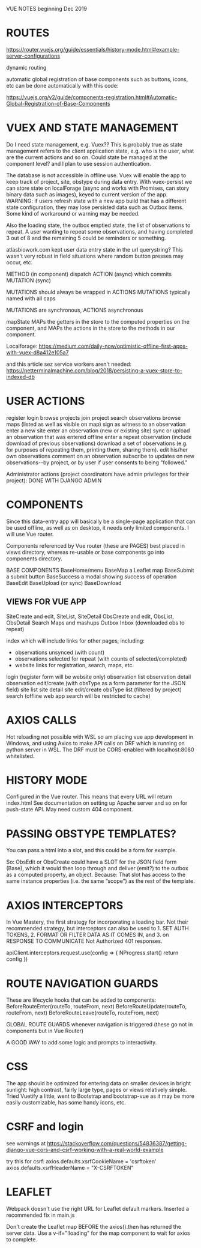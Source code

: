 VUE NOTES beginning Dec 2019

# ROUTES

https://router.vuejs.org/guide/essentials/history-mode.html#example-server-configurations

dynamic routing

automatic global registration of base components such as buttons, icons, etc can be done automatically with this code:

https://vuejs.org/v2/guide/components-registration.html#Automatic-Global-Registration-of-Base-Components

# VUEX AND STATE MANAGEMENT

Do I need state management, e.g. Vuex?? This is probably true as state management refers to the client application state, e.g. who is the user, what are the current actions and so on. Could state be managed at the component level? and I plan to use session authentication.

The database is not accessible in offline use. Vuex will enable the app to keep track of project, site, obstype during data entry. With vuex-persist we can store state on localForage (async and works with Promises, can story binary data such as images), keyed to current version of the app. WARNING: if users refresh state with a new app build that has a different state configuration, they may lose persisted data such as Outbox items. Some kind of workaround or warning may be needed.

Also the loading state, the outbox emptied state, the list of observations to repeat. A user wanting to repeat some observations, and having completed 3 out of 8 and the remaining 5 could be reminders or something.

atlasbiowork.com kept user data entry state in the url querystring? This wasn't very robust in field situations where random button presses may occur, etc.

METHOD (in component) dispatch ACTION (async) which commits MUTATION (sync)

MUTATIONS should always be wrapped in ACTIONS
MUTATIONS typically named with all caps

MUTATIONS are synchronous, ACTIONS asynchronous

mapState MAPs the getters in the store to the computed properties on the component, and MAPs the actions in the store to the methods in our component.

Localforage: https://medium.com/daily-now/optimistic-offline-first-apps-with-vuex-d8a412e105a7

and this article sez service workers aren't needed:
https://netterminalmachine.com/blog/2018/persisting-a-vuex-store-to-indexed-db

# USER ACTIONS

register
login
browse projects
join project
search observations
browse maps (listed as well as visible on map)
sign as witness to an observation
enter a new site
enter an observation (new or existing site)
sync or upload an observation that was entered offline
enter a repeat observation (include download of previous observations)
download a set of observations (e.g. for purposes of repeating them, printing them, sharing them).
edit his/her own observations
comment on an observation
subscribe to updates on new observations--by project, or by user if user consents to being "followed."

Administrator actions (project coordinators have admin privileges for their project): DONE WITH DJANGO ADMIN

# COMPONENTS

Since this data-entry app will basically be a single-page application that can be used offline, as well as on desktop, it needs only limited components. I will use Vue router.

Components referenced by Vue router (these are PAGES) best placed in views directory, whereas re-usable or base components go into components directory.

BASE COMPONENTS
BaseHome/menu
BaseMap a Leaflet map
BaseSubmit a submit button
BaseSuccess a modal showing success of operation
BaseEdit
BaseUpload (or sync)
BaseDownload

## VIEWS FOR VUE APP

SiteCreate and edit, SiteList, SiteDetail
ObsCreate and edit, ObsList, ObsDetail
Search
Maps and mashups
Outbox
Inbox (downloaded obs to repeat)

index which will include links for other pages, including:

- observations unsynced (with count)
- observations selected for repeat (with counts of selected/completed)
- website links for registration, search, maps, etc.

login (register form will be website only)
observation list
observation detail
observation edit/create (with obsType as a form parameter for the JSON field)
site list
site detail
site edit/create
obsType list (filtered by project)
search (offline web app search will be restricted to cache)

# AXIOS CALLS

Hot reloading not possible with WSL so am placing vue app development in Windows, and using Axios to make API calls on DRF which is running on python server in WSL. The DRF must be CORS-enabled with localhost:8080 whitelisted.

# HISTORY MODE

Configured in the Vue router.
This means that every URL will return index.html
See documentation on setting up Apache server and so on for push-state API. May need custom 404 component.

# PASSING OBSTYPE TEMPLATES?

You can pass a html into a slot, and this could be a form for example.

So: ObsEdit or ObsCreate could have a SLOT for the JSON field form (Base), which it would then loop through and deliver (emit?) to the outbox as a computed property, an object. Because: That slot has access to the same instance properties (i.e. the same “scope”) as the rest of the template.

# AXIOS INTERCEPTORS

In Vue Mastery, the first strategy for incorporating a loading bar. Not their recommended strategy, but interceptors can also be used to 1. SET AUTH TOKENS, 2. FORMAT OR FILTER DATA AS IT COMES IN, and 3. on RESPONSE TO COMMUNICATE Not Authorized 401 responses.

apiClient.interceptors.request.use(config => {
NProgress.start()
return config
})

# ROUTE NAVIGATION GUARDS

These are lifecycle hooks that can be added to components:
BeforeRouteEnter(routeTo, routeFrom, next)
BeforeRouteUpdate(routeTo, routeFrom, next)
BeforeRouteLeave(routeTo, routeFrom, next)

GLOBAL ROUTE GUARDS whenever navigation is triggered (these go not in components but in Vue Router)

A GOOD WAY to add some logic and prompts to interactivity.

# CSS

The app should be optimized for entering data on smaller devices in bright sunlight: high contrast, fairly large type, pages or views relatively simple. Tried Vuetify a little, went to Bootstrap and bootstrap-vue as it may be more easily customizable, has some handy icons, etc.

# CSRF and login

see warnings at https://stackoverflow.com/questions/54836387/getting-django-vue-cors-and-csrf-working-with-a-real-world-example

try this for csrf:
axios.defaults.xsrfCookieName = 'csrftoken'
axios.defaults.xsrfHeaderName = "X-CSRFTOKEN"

# LEAFLET

Webpack doesn't use the right URL for Leaflet default markers. Inserted a recommended fix in main.js

Don't create the Leaflet map BEFORE the axios().then has returned the server data. Use a v-if="!loading" for the map component to wait for axios to complete.
